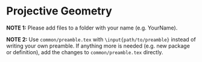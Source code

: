 # Projective Geometry

**NOTE 1:** Please add files to a folder with your name (e.g. YourName).

**NOTE 2:** Use `common/preamble.tex` with `\input{path/to/preamble}` instead of
writing your own preamble. If anything more is needed (e.g. new package or
definition), add the changes to `common/preamble.tex` directly.
